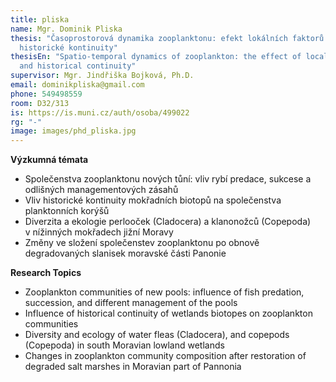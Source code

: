 ```yaml
---
title: pliska
name: Mgr. Dominik Pliska
thesis: "Časoprostorová dynamika zooplanktonu: efekt lokálních faktorů a
  historické kontinuity"
thesisEn: "Spatio-temporal dynamics of zooplankton: the effect of local factors
  and historical continuity"
supervisor: Mgr. Jindřiška Bojková, Ph.D.
email: dominikpliska@gmail.com
phone: 549498559
room: D32/313
is: https://is.muni.cz/auth/osoba/499022
rg: "-"
image: images/phd_pliska.jpg
---
```

<div class="cz">

**Výzkumná témata**

* Společenstva zooplanktonu nových tůní: vliv rybí predace, sukcese a odlišných managementových zásahů
* Vliv historické kontinuity mokřadních biotopů na společenstva planktonních korýšů
* Diverzita a ekologie perlooček (Cladocera) a klanonožců (Copepoda) v nížinných mokřadech jižní Moravy
* Změny ve složení společenstev zooplanktonu po obnově degradovaných slanisek moravské části Panonie

</div>

<div class="en">

**Research Topics**

* Zooplankton communities of new pools: influence of fish predation, succession, and different management of the pools
* Influence of historical continuity of wetlands biotopes on zooplankton communities
* Diversity and ecology of water fleas (Cladocera), and copepods (Copepoda) in south Moravian lowland wetlands
* Changes in zooplankton community composition after restoration of degraded salt marshes in Moravian part of Pannonia

</div>